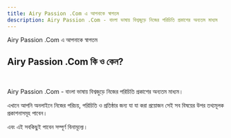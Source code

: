 ```yaml
---
title: Airy Passion .Com এ আপনাকে স্বাগতম
description: Airy Passion .Com - বাংলা ভাষায় বিশ্বজুড়ে নিজের পরিচিতি প্রকাশের অন্যতম মাধ্যম
---
```

Airy Passion .Com এ আপনাকে স্বাগতম

## Airy Passion .Com কি ও কেন?
<br>

Airy Passion .Com - বাংলা ভাষায় বিশ্বজুড়ে নিজের পরিচিতি প্রকাশের অন্যতম মাধ্যম।

এখানে আপনি অনলাইনে নিজের পরিচয়, পরিচিতি ও প্রতিষ্ঠার জন্য যা যা করা প্রয়োজন সেই সব বিষয়ের উপর তথ্যমূলক প্রকাশনাসমূহ পাবেন।

এবং এই সবকিছুই পাবেন সম্পূর্ণ বিনামূল্যে।